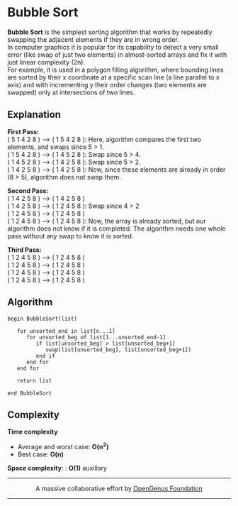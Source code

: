 # Bubble Sort
**Bubble Sort** is the simplest sorting algorithm that works by repeatedly swapping the adjacent elements if they are in wrong order.
<br>
In computer graphics it is popular for its capability to detect a very small error (like swap of just two elements) in almost-sorted arrays and fix it with just linear complexity (2n). 
<br>
For example, it is used in a polygon filling algorithm, where bounding lines are sorted by their x coordinate at a specific scan line (a line parallel to x axis) and with incrementing y their order changes (two elements are swapped) only at intersections of two lines.

## Explanation
**First Pass:**
<br>
( 5 1 4 2 8 ) –> ( 1 5 4 2 8 ): Here, algorithm compares the first two elements, and swaps since 5 > 1.
<br>
( 1 5 4 2 8 ) –>  ( 1 4 5 2 8 ): Swap since 5 > 4.
<br>
( 1 4 5 2 8 ) –>  ( 1 4 2 5 8 ): Swap since 5 > 2.
<br>
( 1 4 2 5 8 ) –> ( 1 4 2 5 8 ): Now, since these elements are already in order (8 > 5), algorithm does not swap them.
<br>

**Second Pass:**
<br>
( 1 4 2 5 8 ) –> ( 1 4 2 5 8 )
<br>
( 1 4 2 5 8 ) –> ( 1 2 4 5 8 ): Swap since 4 > 2
<br>
( 1 2 4 5 8 ) –> ( 1 2 4 5 8 )
<br>
( 1 2 4 5 8 ) –>  ( 1 2 4 5 8 ): Now, the array is already sorted, but our algorithm does not know if it is completed. The algorithm needs one whole pass without any swap to know it is sorted.
<br>

**Third Pass:**
<br>
( 1 2 4 5 8 ) –> ( 1 2 4 5 8 )
<br>
( 1 2 4 5 8 ) –> ( 1 2 4 5 8 )
<br>
( 1 2 4 5 8 ) –> ( 1 2 4 5 8 )
<br>
( 1 2 4 5 8 ) –> ( 1 2 4 5 8 )

## Algorithm
```
begin BubbleSort(list)

   for unsorted_end in list[n...1]
      for unsorted_beg of list[1...unsorted_end-1]
         if list[unsorted_beg] > list[unsorted_beg+1]
            swap(list[unsorted_beg], list[unsorted_beg+1])
         end if
      end for
   end for
   
   return list
   
end BubbleSort
```


## Complexity
**Time complexity**
- Average and worst case: **O(n<sup>2</sup>)**
- Best case: **O(n)**

**Space complexity**: : **O(1)** auxillary

---

<p align="center">
	A massive collaborative effort by <a href="https://github.com/OpenGenus/cosmos">OpenGenus Foundation</a> 
</p>

---